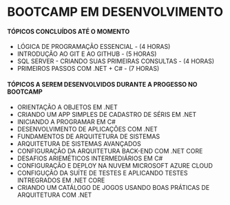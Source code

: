 # BOOTCAMP EM DESENVOLVIMENTO

#### TÓPICOS CONCLUÍDOS ATÉ O MOMENTO

- LÓGICA DE PROGRAMAÇÃO ESSENCIAL - (4 HORAS)
- INTRODUÇÃO AO GIT E AO GITHUB - (5 HORAS)
- SQL SERVER - CRIANDO SUAS PRIMEIRAS CONSULTAS - (4 HORAS)
- PRIMEIROS PASSOS COM .NET + C# - (7 HORAS)



#### TÓPICOS A SEREM DESENVOLVIDOS DURANTE A PROGESSO NO BOOTCAMP

- ORIENTAÇÃO A OBJETOS EM .NET
- CRIANDO UM APP SIMPLES DE CADASTRO DE SÉRIS EM .NET
- INICIANDO A PROGRAMAR EM C#
- DESENVOLVIMENTO DE APLICAÇÕES COM .NET
- FUNDAMENTOS DE ARQUITETURA DE SISTEMAS
- ARQUITETURA DE SISTEMAS AVANÇADOS
- CONFIGURAÇÃO DA ARQUITETURA BACK-END COM .NET CORE
- DESAFIOS ARIEMÉTICOS INTERMEDIÁRIOS EM C#
- CONFIGURAÇÃO E DEPLOY NA NUVEM MICROSOFT AZURE CLOUD
- CONFIGUÇÃO DA SUÍTE DE TESTES E APLICANDO TESTES INTREGRADOS EM .NET CORE
- CRIANDO UM CATÁLOGO DE JOGOS USANDO BOAS PRÁTICAS DE ARQUITETURA COM .NET